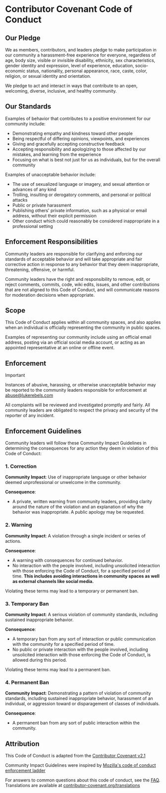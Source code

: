 
# Contributor Covenant Code of Conduct

## Our Pledge

We as members, contributors, and leaders pledge to make participation in our community a harassment-free experience for everyone, regardless of age, body size, visible or invisible disability, ethnicity, sex characteristics, gender identity and expression, level of experience, education, socio-economic status, nationality, personal appearance, race, caste, color, religion, or sexual identity and orientation.

We pledge to act and interact in ways that contribute to an open, welcoming, diverse, inclusive, and healthy community.

## Our Standards

Examples of behavior that contributes to a positive environment for our community include:

- Demonstrating empathy and kindness toward other people
- Being respectful of differing opinions, viewpoints, and experiences
- Giving and gracefully accepting constructive feedback
- Accepting responsibility and apologizing to those affected by our mistakes, and learning from the experience
- Focusing on what is best not just for us as individuals, but for the overall community

Examples of unacceptable behavior include:

- The use of sexualized language or imagery, and sexual attention or advances of any kind
- Trolling, insulting or derogatory comments, and personal or political attacks
- Public or private harassment
- Publishing others' private information, such as a physical or email address, without their explicit permission
- Other conduct which could reasonably be considered inappropriate in a professional setting

## Enforcement Responsibilities

Community leaders are responsible for clarifying and enforcing our standards of acceptable behavior and will take appropriate and fair corrective action in response to any behavior that they deem inappropriate, threatening, offensive, or harmful.

Community leaders have the right and responsibility to remove, edit, or reject comments, commits, code, wiki edits, issues, and other contributions that are not aligned to this Code of Conduct, and will communicate reasons for moderation decisions when appropriate.

## Scope

This Code of Conduct applies within all community spaces, and also applies when an individual is officially representing the community in public spaces.

Examples of representing our community include using an official email address, posting via an official social media account, or acting as an appointed representative at an online or offline event.

## Enforcement

> [!IMPORTANT]
> Instances of abusive, harassing, or otherwise unacceptable behavior may be reported to the community leaders responsible for enforcement at abuse@lukerebels.com

All complaints will be reviewed and investigated promptly and fairly. All community leaders are obligated to respect the privacy and security of the reporter of any incident.

## Enforcement Guidelines

Community leaders will follow these Community Impact Guidelines in determining the consequences for any action they deem in violation of this Code of Conduct:

### 1. Correction

__Community Impact__: Use of inappropriate language or other behavior deemed unprofessional or unwelcome in the community.

__Consequence__:

- A private, written warning from community leaders, providing clarity around the nature of the violation and an explanation of why the behavior was inappropriate. A public apology may be requested.

### 2. Warning

__Community Impact__: A violation through a single incident or series of actions.

__Consequence__:

- A warning with consequences for continued behavior.
- No interaction with the people involved, including unsolicited interaction with those enforcing the Code of Conduct, for a specified period of time. __This includes avoiding interactions in community spaces as well as external channels like social media.__

Violating these terms may lead to a temporary or permanent ban.

### 3. Temporary Ban

__Community Impact__: A serious violation of community standards, including sustained inappropriate behavior.

__Consequence__:

- A temporary ban from any sort of interaction or public communication with the community for a specified period of time.
- No public or private interaction with the people involved, including unsolicited interaction with those enforcing the Code of Conduct, is allowed during this period.

Violating these terms may lead to a permanent ban.

### 4. Permanent Ban

__Community Impact__: Demonstrating a pattern of violation of community standards, including sustained inappropriate behavior, harassment of an individual, or aggression toward or disparagement of classes of individuals.

__Consequence__: 

- A permanent ban from any sort of public interaction within the community.

## Attribution

This Code of Conduct is adapted from the [Contributor Covenant v2.1](https://www.contributor-covenant.org/version/2/1/code_of_conduct)

Community Impact Guidelines were inspired by
[Mozilla's code of conduct enforcement ladder](https://github.com/mozilla/diversity)

For answers to common questions about this code of conduct, see the [FAQ](https://www.contributor-covenant.org/faq). Translations are available at
[contributor-covenant.org/translations](https://www.contributor-covenant.org/translations)